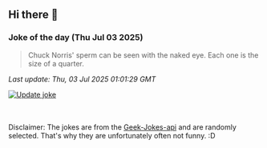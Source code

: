 ## Hi there 👋

### Joke of the day (Thu Jul 03 2025)
<!-- joke -->
>Chuck Norris' sperm can be seen with the naked eye. Each one is the size of a quarter.
<!-- /joke -->

*Last update: Thu, 03 Jul 2025 01:01:29 GMT*

[![Update joke](https://github.com/nclskfm/nclskfm/actions/workflows/joke.yml/badge.svg)](https://github.com/nclskfm/nclskfm/actions/workflows/joke.yml)

<br><br>
Disclaimer: The jokes are from the [Geek-Jokes-api](https://github.com/sameerkumar18/geek-joke-api) and are randomly selected. That's why they are unfortunately often not funny. :D
